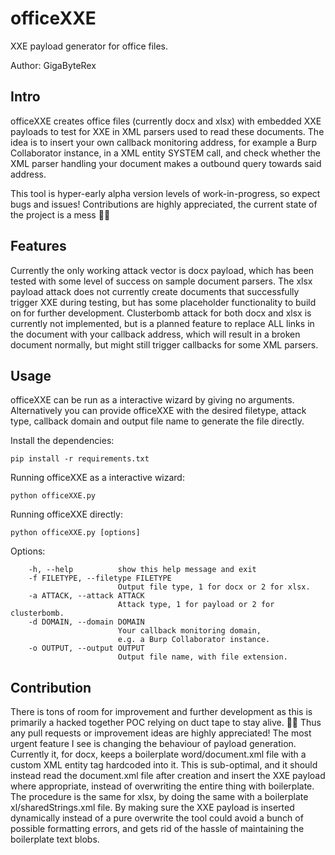 # officeXXE

XXE payload generator for office files.

Author: GigaByteRex

## Intro
officeXXE creates office files (currently docx and xlsx) with embedded XXE payloads to test for XXE in XML parsers used to read these documents.
The idea is to insert your own callback monitoring address, for example a Burp Collaborator instance, in a XML entity SYSTEM call, and check whether the XML parser handling your document makes a outbound query towards said address.

This tool is hyper-early alpha version levels of work-in-progress, so expect bugs and issues!
Contributions are highly appreciated, the current state of the project is a mess :face_with_spiral_eyes:

## Features

Currently the only working attack vector is docx payload, which has been tested with some level of success on sample document parsers.
The xlsx payload attack does not currently create documents that successfully trigger XXE during testing, but has some placeholder functionality to build on for further development.
Clusterbomb attack for both docx and xlsx is currently not implemented, but is a planned feature to replace ALL links in the document with your callback address, which will result in a broken document normally, but might still trigger callbacks for some XML parsers.

## Usage

officeXXE can be run as a interactive wizard by giving no arguments.
Alternatively you can provide officeXXE with the desired filetype, attack type, callback domain and output file name to generate the file directly.

Install the dependencies:

    pip install -r requirements.txt

Running officeXXE as a interactive wizard:

	python officeXXE.py

Running officeXXE directly:

	python officeXXE.py [options]

Options:

		-h, --help			show this help message and exit
		-f FILETYPE, --filetype FILETYPE
							Output file type, 1 for docx or 2 for xlsx.
		-a ATTACK, --attack ATTACK
							Attack type, 1 for payload or 2 for clusterbomb.
		-d DOMAIN, --domain DOMAIN
							Your callback monitoring domain, 
							e.g. a Burp Collaborator instance.
		-o OUTPUT, --output OUTPUT
							Output file name, with file extension.

## Contribution

There is tons of room for improvement and further development as this is primarily a hacked together POC relying on duct tape to stay alive. :face_with_spiral_eyes:
Thus any pull requests or improvement ideas are highly appreciated!
The most urgent feature I see is changing the behaviour of payload generation. Currently it, for docx, keeps a boilerplate word/document.xml file with a custom XML entity tag hardcoded into it. This is sub-optimal, and it should instead read the document.xml file after creation and insert the XXE payload where appropriate, instead of overwriting the entire thing with boilerplate.
The procedure is the same for xlsx, by doing the same with a boilerplate xl/sharedStrings.xml file.
By making sure the XXE payload is inserted dynamically instead of a pure overwrite the tool could avoid a bunch of possible formatting errors, and gets rid of the hassle of maintaining the boilerplate text blobs.